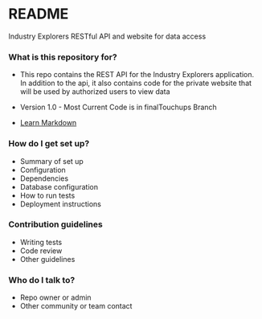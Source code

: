 # README #

Industry Explorers RESTful API and website for data access

### What is this repository for? ###

* This repo contains the REST API for the Industry Explorers application. In addition to the api, it also contains code for the private website that will be used by authorized users to view data

* Version 1.0 - Most Current Code is in finalTouchups Branch
* [Learn Markdown](https://bitbucket.org/tutorials/markdowndemo)

### How do I get set up? ###

* Summary of set up
* Configuration
* Dependencies
* Database configuration
* How to run tests
* Deployment instructions

### Contribution guidelines ###

* Writing tests
* Code review
* Other guidelines

### Who do I talk to? ###

* Repo owner or admin
* Other community or team contact